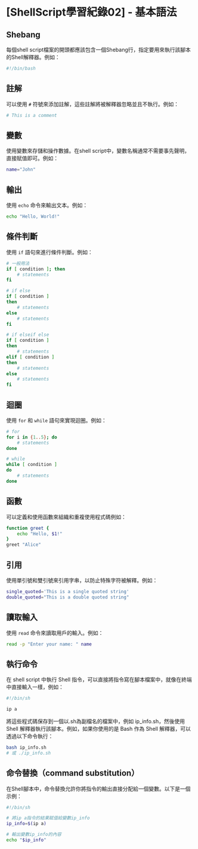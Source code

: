 # [ShellScript學習紀錄02] - 基本語法

## Shebang
每個shell script檔案的開頭都應該包含一個Shebang行，指定要用來執行該腳本的Shell解釋器。例如：
```bash
#!/bin/bash
```

## 註解
可以使用 `#` 符號來添加註解，這些註解將被解釋器忽略並且不執行。例如：
```bash
# This is a comment
```

## 變數
使用變數來存儲和操作數據。在shell script中，變數名稱通常不需要事先聲明，直接賦值即可。例如：
```bash
name="John"
```

## 輸出
使用 `echo` 命令來輸出文本。例如：
```bash
echo "Hello, World!"
```

## 條件判斷
使用 `if` 語句來進行條件判斷。例如：
```bash
# 一般用法
if [ condition ]; then
    # statements
fi

# if else
if [ condition ]
then
    # statements
else
    # statements
fi

# if elseif else
if [ condition ]
then
    # statements
elif [ condition ]
then
    # statements
else
    # statements
fi
```

## 迴圈
使用 `for` 和 `while` 語句來實現迴圈。例如：
```bash
# for
for i in {1..5}; do
    # statements
done

# while
while [ condition ]
do
    # statements
done
```

## 函數
可以定義和使用函數來組織和重複使用程式碼例如：
```bash
function greet {
    echo "Hello, $1!"
}
greet "Alice"
```

## 引用
使用單引號和雙引號來引用字串，以防止特殊字符被解釋。例如：
```bash
single_quoted='This is a single quoted string'
double_quoted="This is a double quoted string"
```

## 讀取輸入
使用 `read` 命令來讀取用戶的輸入。例如：
```bash
read -p "Enter your name: " name
```

## 執行命令
在 shell script 中執行 Shell 指令，可以直接將指令寫在腳本檔案中，就像在終端中直接輸入一樣，例如：
```bash
#!/bin/sh

ip a
```

將這些程式碼保存到一個以.sh為副檔名的檔案中，例如 ip_info.sh，然後使用 Shell 解釋器執行該腳本。例如，如果你使用的是 Bash 作為 Shell 解釋器，可以透過以下命令執行：
```bash
bash ip_info.sh
# 或 ./ip_info.sh
```

## 命令替換（command substitution）
在Shell腳本中，命令替換允許你將指令的輸出直接分配給一個變數。以下是一個示例：
```bash
#!/bin/sh

# 將ip a指令的結果賦值給變數ip_info
ip_info=$(ip a)

# 輸出變數ip_info的內容
echo "$ip_info"
```

